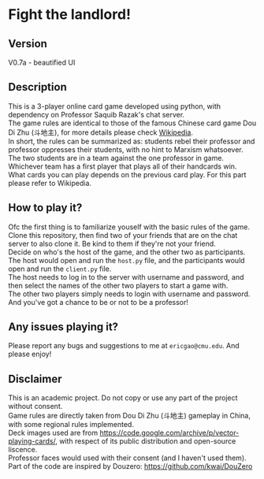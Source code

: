 # Fight the landlord!
## Version
V0.7a - beautified UI
## Description
This is a 3-player online card game developed using python, with dependency on Professor Saquib Razak's chat server.\
The game rules are identical to those of the famous Chinese card game Dou Di Zhu (斗地主), for more details please check [Wikipedia](https://en.wikipedia.org/wiki/Dou_dizhu).\
In short, the rules can be summarized as: students rebel their professor and professor oppresses their students, with no hint to Marxism whatsoever.\
The two students are in a team against the one professor in game. Whichever team has a first player that plays all of their handcards win.\
What cards you can play depends on the previous card play. For this part please refer to Wikipedia.
## How to play it?
Ofc the first thing is to familiarize youself with the basic rules of the game.\
Clone this repository, then find two of your friends that are on the chat server to also clone it. Be kind to them if they're not your friend.\
Decide on who's the host of the game, and the other two as participants.\
The host would open and run the ```host.py``` file, and the participants would open and run the ```client.py``` file.\
The host needs to log in to the server with username and password, and then select the names of the other two players to start a game with.\
The other two players simply needs to login with username and password.\
And you've got a chance to be or not to be a professor!
## Any issues playing it?
Please report any bugs and suggestions to me at ```ericgao@cmu.edu```.
And please enjoy!
## Disclaimer
This is an academic project. Do not copy or use any part of the project without consent.\
Game rules are directly taken from Dou Di Zhu (斗地主) gameplay in China, with some regional rules implemented.\
Deck images used are from https://code.google.com/archive/p/vector-playing-cards/, with respect of its public distribution and open-source liscence.\
Professor faces would used with their consent (and I haven't used them).\
Part of the code are inspired by Douzero: https://github.com/kwai/DouZero